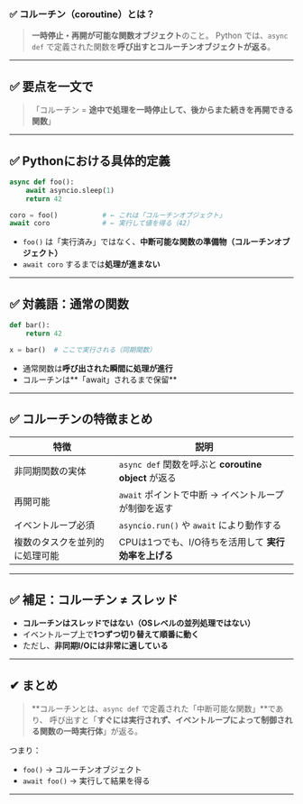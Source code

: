 ### ✅ コルーチン（coroutine）とは？

> **一時停止・再開が可能な関数オブジェクト**のこと。
> Python では、`async def` で定義された関数を**呼び出すとコルーチンオブジェクトが返る**。

---

## ✅ 要点を一文で

> 「コルーチン = **途中で処理を一時停止して、後からまた続きを再開できる関数**」

---

## ✅ Pythonにおける具体的定義

```python
async def foo():
    await asyncio.sleep(1)
    return 42

coro = foo()           # ← これは「コルーチンオブジェクト」
await coro             # ← 実行して値を得る（42）
```

* `foo()` は「実行済み」ではなく、**中断可能な関数の準備物（コルーチンオブジェクト）**
* `await coro` するまでは**処理が進まない**

---

## ✅ 対義語：通常の関数

```python
def bar():
    return 42

x = bar()  # ここで実行される（同期関数）
```

* 通常関数は**呼び出された瞬間に処理が進行**
* コルーチンは\*\*「await」されるまで保留\*\*

---

## ✅ コルーチンの特徴まとめ

| 特徴              | 説明                                          |
| --------------- | ------------------------------------------- |
| 非同期関数の実体        | `async def` 関数を呼ぶと **coroutine object** が返る |
| 再開可能            | `await` ポイントで中断 → イベントループが制御を返す             |
| イベントループ必須       | `asyncio.run()` や `await` により動作する           |
| 複数のタスクを並列的に処理可能 | CPUは1つでも、I/O待ちを活用して **実行効率を上げる**            |

---

## ✅ 補足：コルーチン ≠ スレッド

* **コルーチンはスレッドではない（OSレベルの並列処理ではない）**
* イベントループ上で**1つずつ切り替えて順番に動く**
* ただし、**非同期I/Oには非常に適している**

---

## ✔ まとめ

> \*\*コルーチンとは、`async def` で定義された「中断可能な関数」\*\*であり、
> 呼び出すと「**すぐには実行されず、イベントループによって制御される関数の一時実行体**」が返る。

つまり：

* `foo()` → コルーチンオブジェクト
* `await foo()` → 実行して結果を得る

---
